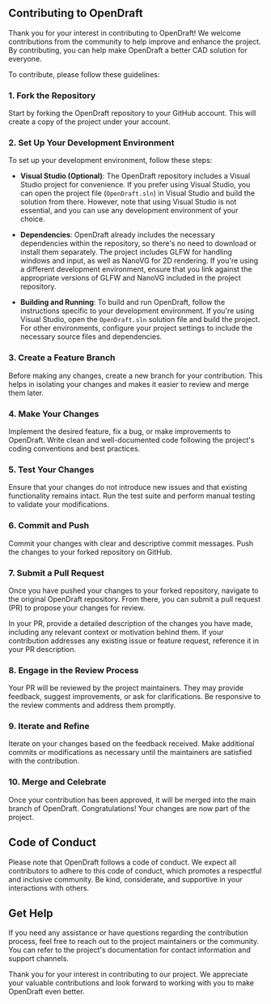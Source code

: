 ## Contributing to OpenDraft

Thank you for your interest in contributing to OpenDraft! We welcome contributions from the community to help improve and enhance the project. By contributing, you can help make OpenDraft a better CAD solution for everyone.

To contribute, please follow these guidelines:

### 1. Fork the Repository

Start by forking the OpenDraft repository to your GitHub account. This will create a copy of the project under your account.

### 2. Set Up Your Development Environment

To set up your development environment, follow these steps:

- **Visual Studio (Optional)**: The OpenDraft repository includes a Visual Studio project for convenience. If you prefer using Visual Studio, you can open the project file (`OpenDraft.sln`) in Visual Studio and build the solution from there. However, note that using Visual Studio is not essential, and you can use any development environment of your choice.

- **Dependencies**: OpenDraft already includes the necessary dependencies within the repository, so there's no need to download or install them separately. The project includes GLFW for handling windows and input, as well as NanoVG for 2D rendering. If you're using a different development environment, ensure that you link against the appropriate versions of GLFW and NanoVG included in the project repository.

- **Building and Running**: To build and run OpenDraft, follow the instructions specific to your development environment. If you're using Visual Studio, open the `OpenDraft.sln` solution file and build the project. For other environments, configure your project settings to include the necessary source files and dependencies.

### 3. Create a Feature Branch

Before making any changes, create a new branch for your contribution. This helps in isolating your changes and makes it easier to review and merge them later.

### 4. Make Your Changes

Implement the desired feature, fix a bug, or make improvements to OpenDraft. Write clean and well-documented code following the project's coding conventions and best practices.

### 5. Test Your Changes

Ensure that your changes do not introduce new issues and that existing functionality remains intact. Run the test suite and perform manual testing to validate your modifications.

### 6. Commit and Push

Commit your changes with clear and descriptive commit messages. Push the changes to your forked repository on GitHub.

### 7. Submit a Pull Request

Once you have pushed your changes to your forked repository, navigate to the original OpenDraft repository. From there, you can submit a pull request (PR) to propose your changes for review.

In your PR, provide a detailed description of the changes you have made, including any relevant context or motivation behind them. If your contribution addresses any existing issue or feature request, reference it in your PR description.

### 8. Engage in the Review Process

Your PR will be reviewed by the project maintainers. They may provide feedback, suggest improvements, or ask for clarifications. Be responsive to the review comments and address them promptly.

### 9. Iterate and Refine

Iterate on your changes based on the feedback received. Make additional commits or modifications as necessary until the maintainers are satisfied with the contribution.

### 10. Merge and Celebrate

Once your contribution has been approved, it will be merged into the main branch of OpenDraft. Congratulations! Your changes are now part of the project.

## Code of Conduct

Please note that OpenDraft follows a code of conduct. We expect all contributors to adhere to this code of conduct, which promotes a respectful and inclusive community. Be kind, considerate, and supportive in your interactions with others.

## Get Help

If you need any assistance or have questions regarding the contribution process, feel free to reach out to the project maintainers or the community. You can refer to the project's documentation for contact information and support channels.

Thank you for your interest in contributing to our project. We appreciate your valuable contributions and look forward to working with you to make OpenDraft even better.